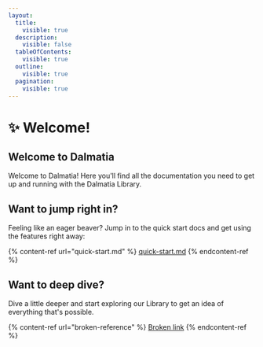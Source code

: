 ```yaml
---
layout:
  title:
    visible: true
  description:
    visible: false
  tableOfContents:
    visible: true
  outline:
    visible: true
  pagination:
    visible: true
---
```


# ✨ Welcome!

## Welcome to Dalmatia

Welcome to Dalmatia! Here you'll find all the documentation you need to get up and running with the Dalmatia Library.

## Want to jump right in?

Feeling like an eager beaver? Jump in to the quick start docs and get using the features right away:

{% content-ref url="quick-start.md" %}
[quick-start.md](quick-start.md)
{% endcontent-ref %}

## Want to deep dive?

Dive a little deeper and start exploring our Library to get an idea of everything that's possible.

{% content-ref url="broken-reference" %}
[Broken link](broken-reference)
{% endcontent-ref %}
